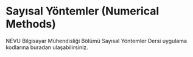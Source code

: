 # Sayısal Yöntemler (Numerical Methods)

NEVU Bilgisayar Mühendisliği Bölümü Sayısal Yöntemler Dersi uygulama kodlarına buradan ulaşabilirsiniz. 
